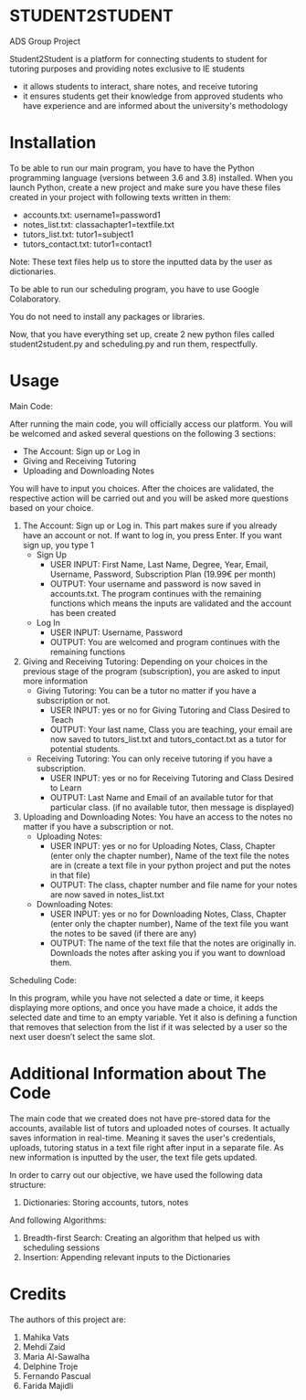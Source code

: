 # STUDENT2STUDENT
ADS Group Project

Student2Student is a platform for connecting students to student for tutoring purposes and providing notes exclusive to IE students 
* it allows students to interact, share notes, and receive tutoring
* it ensures students get their knowledge from approved students who have experience and are informed about the university's methodology

# Installation

To be able to run our main program, you have to have the Python programming language (versions between 3.6 and 3.8) installed. When you launch Python, create a new project and make sure you have these files created in your project with following texts written in them:

* accounts.txt: username1=password1
* notes_list.txt: classachapter1=textfile.txt
* tutors_list.txt: tutor1=subject1
* tutors_contact.txt: tutor1=contact1

Note: These text files help us to store the inputted data by the user as dictionaries.

To be able to run our scheduling program, you have to use Google Colaboratory.

You do not need to install any packages or libraries.

Now, that you have everything set up, create 2 new python files called student2student.py and scheduling.py and run them, respectfully.

# Usage

Main Code:

After running the main code, you will officially access our platform. You will be welcomed and asked several questions on the following 3 sections:

* The Account: Sign up or Log in
* Giving and Receiving Tutoring
* Uploading and Downloading Notes 

You will have to input you choices. After the choices are validated, the respective action will be carried out and you will be asked more questions based on your choice.

   1. The Account: Sign up or Log in. This part makes sure if you already have an account or not. If want to log in, you press Enter. If you want sign up, you type 1
         * Sign Up
            * USER INPUT: First Name, Last Name, Degree, Year, Email, Username, Password, Subscription Plan (19.99€ per month)
            * OUTPUT: Your username and password is now saved in accounts.txt. The program continues with the remaining functions which means the inputs are validated and the account has been created
         * Log In
            * USER INPUT: Username, Password
            * OUTPUT: You are welcomed and program continues with the remaining functions
   2. Giving and Receiving Tutoring: Depending on your choices in the previous stage of the program (subscription), you are asked to input more information
         * Giving Tutoring: You can be a tutor no matter if you have a subscription or not.
            * USER INPUT: yes or no for Giving Tutoring and Class Desired to Teach
            * OUTPUT: Your last name, Class you are teaching, your email are now saved to tutors_list.txt and tutors_contact.txt as a tutor for potential students.
         * Receiving Tutoring: You can only receive tutoring if you have a subscription.
            * USER INPUT: yes or no for Receiving Tutoring and Class Desired to Learn
            * OUTPUT: Last Name and Email of an available tutor for that particular class. (if no available tutor, then message is displayed)
   3. Uploading and Downloading Notes: You have an access to the notes no matter if you have a subscription or not.
         * Uploading Notes:
            *  USER INPUT: yes or no for Uploading Notes, Class, Chapter (enter only the chapter number), Name of the text file the notes are in (create a text file in your python project and put the notes in that file)
            *  OUTPUT: The class, chapter number and file name for your notes are now saved in notes_list.txt
         *  Downloading Notes:
            *  USER INPUT: yes or no for Downloading Notes, Class, Chapter (enter only the chapter number), Name of the text file you want the notes to be saved (if there are any)
            *  OUTPUT: The name of the text file that the notes are originally in. Downloads the notes after asking you if you want to download them.
     

Scheduling Code:

In this program, while you have not selected a date or time, it keeps displaying more options, and once you have made a choice, it adds the selected date and time to an empty variable. Yet it also is defining a function that removes that selection from the list if it was selected by a user so the next user doesn’t select the same slot.

# Additional Information about The Code

The main code that we created does not have pre-stored data for the accounts, available list of tutors and uploaded notes of courses. It actually saves information in real-time. Meaning it saves the user's credentials, uploads, tutoring status in a text file right after input in a separate file. As new information is inputted by the user, the text file gets updated.

In order to carry out our objective, we have used the following data structure:

1. Dictionaries: Storing accounts, tutors, notes

And following Algorithms:

1. Breadth-first Search: Creating an algorithm that helped us with scheduling sessions
2. Insertion: Appending relevant inputs to the Dictionaries

# Credits

The authors of this project are:
1. Mahika Vats
2. Mehdi Zaid
3. Maria Al-Sawalha
4. Delphine Troje
5. Fernando Pascual
6. Farida Majidli
